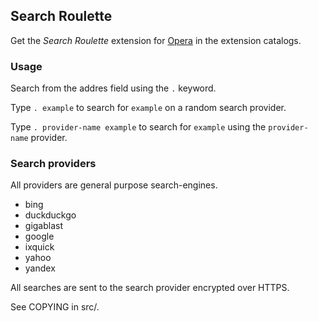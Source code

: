 ## Search Roulette

Get the *Search Roulette* extension for [Opera](https://addons.opera.com/extensions/details/search-roulette/) in the extension catalogs.



### Usage

Search from the addres field using the `.` keyword.

Type `. example` to search for `example` on a random search provider.

Type `. provider-name example` to search for `example` using the `provider-name` provider.

### Search providers

All providers are general purpose search-engines.

* bing
* duckduckgo
* gigablast
* google
* ixquick
* yahoo
* yandex

All searches are sent to the search provider encrypted over HTTPS.



See COPYING in src/.
